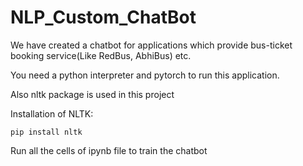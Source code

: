 # NLP_Custom_ChatBot

We have created a chatbot for applications which provide bus-ticket booking service(Like RedBus, AbhiBus) etc.

You need a python interpreter and pytorch to run this application.

Also nltk package is used in this project

Installation of NLTK:

```
pip install nltk
```
Run all the cells of ipynb file to train the chatbot



